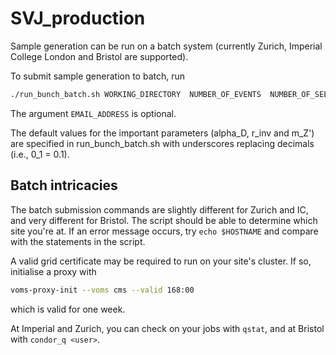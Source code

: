 # SVJ_production

Sample generation can be run on a batch system (currently Zurich, Imperial College London and Bristol are supported).

To submit sample generation to batch, run

```bash
./run_bunch_batch.sh WORKING_DIRECTORY  NUMBER_OF_EVENTS  NUMBER_OF_SEEDS  NUMBER_OF_THREADS(to not execute cmsRun leave empty)  EMAIL_ADDRESS
```

The argument `EMAIL_ADDRESS` is optional.

The default values for the important parameters (alpha\_D, r\_inv and m\_Z') are specified in run\_bunch\_batch.sh with underscores replacing decimals (i.e., 0\_1 = 0.1).

## Batch intricacies

The batch submission commands are slightly different for Zurich and IC, and very different for Bristol. The script should be able to determine which site you're at. If an error message occurs, try `echo $HOSTNAME` and compare with the statements in the script.

A valid grid certificate may be required to run on your site's cluster. If so, initialise a proxy with

```bash
voms-proxy-init --voms cms --valid 168:00
```

which is valid for one week.

At Imperial and Zurich, you can check on your jobs with `qstat`, and at Bristol with `condor_q <user>`.